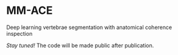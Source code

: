# MM-ACE
Deep learning vertebrae segmentation with anatomical coherence inspection

*Stay tuned!* The code will be made public after publication. 
